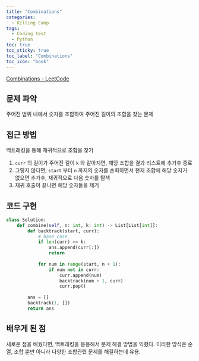 ```yaml
---
title: "Combinations"
categories:
  - Killing Camp
tags:
  - Coding test
  - Python
toc: true
toc_sticky: true
toc_label: "Combinations"
toc_icon: "book"
---
```


[Combinations - LeetCode](https://leetcode.com/problems/combinations/)

## 문제 파악

주어진 범위 내에서 숫자를 조합하여 주어진 길이의 조합을 찾는 문제

## 접근 방법

백트래킹을 통해 재귀적으로 조합을 찾기

1. `curr` 의 길이가 주어진 길이 `k` 와 같아지면, 해당 조합을 결과 리스트에 추가후 종료
2. 그렇지 않다면, `start` 부터 `n` 까지의 숫자를 손회하면서 현재 조합에 해당 숫자가 없으면 추가후, 재귀적으로 다음 숫자를 탐색
3. 재귀 호출이 끝나면 해당 숫자들을 제거

## 코드 구현

```python
class Solution:
    def combine(self, n: int, k: int) -> List[List[int]]:
        def backtrack(start, curr):
            # base case
            if len(curr) == k:
                ans.append(curr[:])
                return
            
            for num in range(start, n + 1):
                if num not in curr:
                    curr.append(num)
                    backtrack(num + 1, curr)
                    curr.pop()
            
        ans = []
        backtrack(1, [])
        return ans
```

## 배우게 된 점

새로운 점을 배웠다면, 백트래킹을 응용해서 문제 해결 방법을 익혔다. 이러한 방식은 순열, 조합 뿐만 아니라 다양한 조합관련 문제를 해결하는데 유용.
